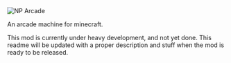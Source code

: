 <image src="http://i.imgur.com/ASsud9B.png" title="NP Arcade" />

An arcade machine for minecraft.

This mod is currently under heavy development, and not yet done.
This readme will be updated with a proper description and stuff
when the mod is ready to be released.
